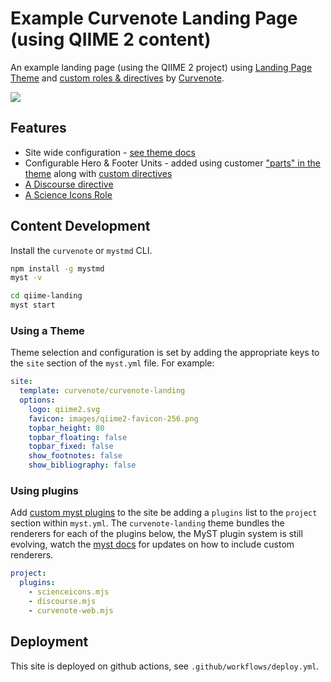 # Example Curvenote Landing Page (using QIIME 2 content)

An example landing page (using the QIIME 2 project) using [Landing Page Theme](https://github.com/curvenote-themes/landing) and [custom roles & directives](https://github.com/myst-ext) by [Curvenote](https://curvenote.com).

![](example-page.png)

## Features

- Site wide configuration - [see theme docs](https://github.com/curvenote-themes/landing)
- Configurable Hero & Footer Units - added using customer ["parts" in the theme]() along with [custom directives]()
- [A Discourse directive](https://github.com/myst-ext)
- [A Science Icons Role](https://github.com/curvenote/scienceicons)

## Content Development

Install the `curvenote` or `mystmd` CLI.

```sh
npm install -g mystmd
myst -v
```

```sh
cd qiime-landing
myst start
```

### Using a Theme

Theme selection and configuration is set by adding the appropriate keys to the `site` section of the `myst.yml` file. For example:

```yaml
site:
  template: curvenote/curvenote-landing
  options:
    logo: qiime2.svg
    favicon: images/qiime2-favicon-256.png
    topbar_height: 80
    topbar_floating: false
    topbar_fixed: false
    show_footnotes: false
    show_bibliography: false
```

### Using plugins

Add [custom myst plugins](https://github.com/myst-ext) to the site be adding a `plugins` list to the `project` section within `myst.yml`.
The `curvenote-landing` theme bundles the renderers for each of the plugins below, the MyST plugin system is still evolving, watch the [myst docs](https://mystmd.org/guide/plugins) for updates on how to include custom renderers.

```yaml
project:
  plugins:
    - scienceicons.mjs
    - discourse.mjs
    - curvenote-web.mjs
```

## Deployment

This site is deployed on github actions, see `.github/workflows/deploy.yml`.
